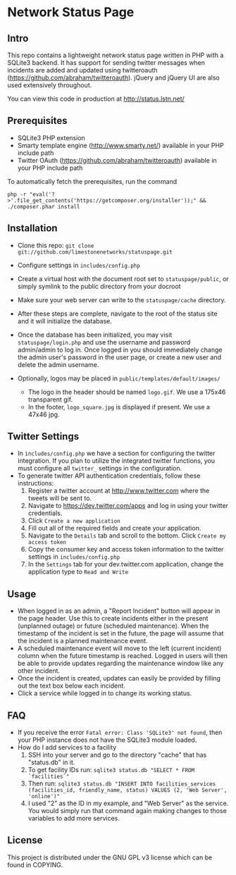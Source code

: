 # Network Status Page         
## Intro
This repo contains a lightweight network status page written in PHP with a SQLite3 backend. It has support for sending twitter messages when incidents are added and updated using twitteroauth (https://github.com/abraham/twitteroauth). jQuery and jQuery UI are also used extensively throughout.

You can view this code in production at http://status.lstn.net/

## Prerequisites

* SQLite3 PHP extension
* Smarty template engine (http://www.smarty.net/) available in your PHP include path
* Twitter OAuth (https://github.com/abraham/twitteroauth) available in your PHP include path


To automatically fetch the prerequisites, run the command 

```php -r "eval('?>'.file_get_contents('https://getcomposer.org/installer'));" && ./composer.phar install```


## Installation
* Clone this repo: ```git clone git://github.com/limestonenetworks/statuspage.git```
* Configure settings in ```includes/config.php```
* Create a virtual host with the document root set to ```statuspage/public```, or simply symlink to the public directory from your docroot
* Make sure your web server can write to the ```statuspage/cache``` directory.
* After these steps are complete, navigate to the root of the status site and it will initialize the database.
* Once the database has been initialized, you may visit ```statuspage/login.php``` and use the username and password admin/admin to log in. Once logged in you should immediately change the admin user's password in the user page, or create a new user and delete the admin username.

* Optionally, logos may be placed in ```public/templates/default/images/```
	* The logo in the header should be named ```logo.gif```. We use a 175x46 transparent gif.
	* In the footer, ```logo_square.jpg``` is displayed if present. We use a 47x46 jpg.

## Twitter Settings
* In ```includes/config.php``` we have a section for configuring the twitter integration. If you plan to utilize the integrated twitter functions, you must configure all ```twitter_``` settings in the configuration.
* To generate twitter API authentication credentials, follow these instructions:
	1. Register a twitter account at http://www.twitter.com where the tweets will be sent to.
	2. Navigate to https://dev.twitter.com/apps and log in using your twitter credentials.
	3. Click ```Create a new application```
	4. Fill out all of the required fields and create your application.
	5. Navigate to the ```Details``` tab and scroll to the bottom. Click ```Create my access token```
	6. Copy the consumer key and access token information to the twitter settings in ```includes/config.php```
	7. In the ```Settings``` tab for your dev.twitter.com application, change the application type to ```Read and Write```

## Usage
* When logged in as an admin, a "Report Incident" button will appear in the page header. Use this to create incidents either in the present (unplanned outage) or future (scheduled maintenance). When the timestamp of the incident is set in the future, the page will assume that the incident is a planned maintenance event.
* A scheduled maintenance event will move to the left (current incident) column when the future timestamp is reached. Logged in users will then be able to provide updates regarding the maintenance window like any other incident.
* Once the incident is created, updates can easily be provided by filling out the text box below each incident.
* Click a service while logged in to change its working status.

## FAQ
* If you receive the error ```Fatal error: Class 'SQLite3' not found```, then your PHP instance does not have the SQLite3 module loaded.
* How do I add services to a facility
	1. SSH into your server and go to the directory "cache" that has "status.db" in it.
	2. To get facility IDs run: ```sqlite3 status.db "SELECT * FROM `facilities`"```
	3. Then run: ```sqlite3 status.db "INSERT INTO facilities_services (facilities_id, friendly_name, status) VALUES (2, 'Web Server', 'online')"```
	4. I used "2" as the ID in my example, and "Web Server" as the service. You would simply run that command again making changes to those variables to add more services.

## License

This project is distributed under the GNU GPL v3 license which can be found in COPYING.
